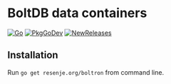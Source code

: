 # BoltDB data containers

[![Go](https://github.com/janos/boltron/workflows/Go/badge.svg)](https://github.com/janos/boltron/actions)
[![PkgGoDev](https://pkg.go.dev/badge/resenje.org/boltron)](https://pkg.go.dev/resenje.org/boltron)
[![NewReleases](https://newreleases.io/badge.svg)](https://newreleases.io/github/janos/boltron)

## Installation

Run `go get resenje.org/boltron` from command line.
